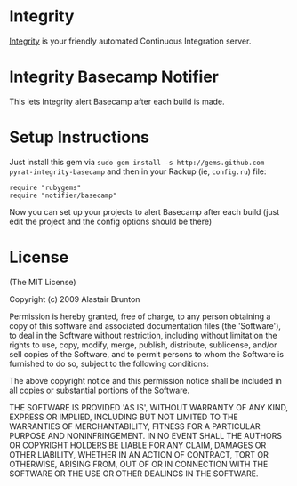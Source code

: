 Integrity
=========

[Integrity][] is your friendly automated Continuous Integration server.

Integrity Basecamp Notifier
===========================

This lets Integrity alert Basecamp after each build is made.

Setup Instructions
==================

Just install this gem via `sudo gem install -s http://gems.github.com 
pyrat-integrity-basecamp` and then in your Rackup (ie, `config.ru`) file:

    require "rubygems"
    require "notifier/basecamp"

Now you can set up your projects to alert Basecamp after
each build (just edit the project and the config options should be 
there)

License
=======

(The MIT License)

Copyright (c) 2009 Alastair Brunton

Permission is hereby granted, free of charge, to any person obtaining
a copy of this software and associated documentation files (the
'Software'), to deal in the Software without restriction, including
without limitation the rights to use, copy, modify, merge, publish,
distribute, sublicense, and/or sell copies of the Software, and to
permit persons to whom the Software is furnished to do so, subject to
the following conditions:

The above copyright notice and this permission notice shall be
included in all copies or substantial portions of the Software.

THE SOFTWARE IS PROVIDED 'AS IS', WITHOUT WARRANTY OF ANY KIND,
EXPRESS OR IMPLIED, INCLUDING BUT NOT LIMITED TO THE WARRANTIES OF
MERCHANTABILITY, FITNESS FOR A PARTICULAR PURPOSE AND NONINFRINGEMENT.
IN NO EVENT SHALL THE AUTHORS OR COPYRIGHT HOLDERS BE LIABLE FOR ANY
CLAIM, DAMAGES OR OTHER LIABILITY, WHETHER IN AN ACTION OF CONTRACT,
TORT OR OTHERWISE, ARISING FROM, OUT OF OR IN CONNECTION WITH THE
SOFTWARE OR THE USE OR OTHER DEALINGS IN THE SOFTWARE.

[Integrity]: http://integrityapp.com
